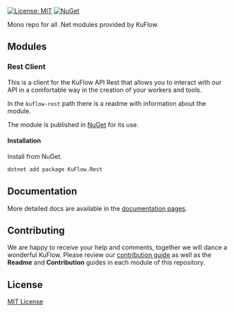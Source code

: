 [![License: MIT](https://img.shields.io/badge/License-MIT-green.svg)](https://github.com/kuflow/kuflow-sdk-dotnet/blob/master/LICENSE)
[![NuGet](https://img.shields.io/nuget/v/kuflow.rest.svg)](https://www.nuget.org/packages/KuFlow.Rest/)

Mono repo for all .Net modules provided by KuFlow.

## Modules

### Rest Client

This is a client for the KuFlow API Rest that allows you to interact with our API in a comfortable way in the creation of your workers and tools.

In the `kuflow-rest` path there is a readme with information about the module.

The module is published in [NuGet](https://fillme) for its use.

#### Installation

Install from NuGet.

```bash
dotnet add package KuFlow.Rest
```

## Documentation

More detailed docs are available in the [documentation pages](https://docs.kuflow.com/developers/).

## Contributing

We are happy to receive your help and comments, together we will dance a wonderful KuFlow. Please review our [contribution guide](CONTRIBUTING.md) as well as the **Readme** and **Contribution** guides in each module of this repository.

## License

[MIT License](https://github.com/kuflow/kuflow-sdk-dotnet/blob/master/LICENSE)
